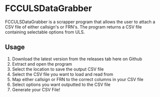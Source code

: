 # FCCULSDataGrabber

FCCULSDataGrabber is a scrapper program that allows the user to attach a CSV file of either callsign's or FRN's. The program returns a CSV file containing selectable options from ULS.

## Usage
1. Download the latest version from the releases tab here on Github
2. Extract and open the program
3. Select the location to save the output CSV file
4. Select the CSV file you want to load and read from
5. Map either callsign or FRN to the correct columns in your CSV file
6. Select options you want outputted to the CSV file
7. Generate your CSV File!


<!--
[**GITHUBPARSER**]
{
  "Icon": "fa-address-card-o"
}
[**GITHUBPARSER**]
-->

